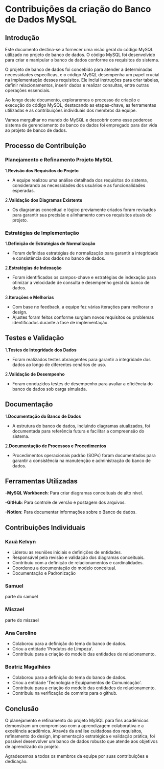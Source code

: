 # Contribuições da criação do Banco de Dados MySQL

## Introdução

Este documento destina-se a fornecer uma visão geral do código MySQL utilizado no projeto de banco de dados. O código MySQL foi desenvolvido para criar e manipular o banco de dados conforme os requisitos do sistema.

O projeto de banco de dados foi concebido para atender a determinadas necessidades específicas, e o código MySQL desempenha um papel crucial na implementação desses requisitos. Ele inclui instruções para criar tabelas, definir relacionamentos, inserir dados e realizar consultas, entre outras operações essenciais.

Ao longo deste documento, exploraremos o processo de criação e execução do código MySQL, destacando as etapas-chave, as ferramentas utilizadas e as contribuições individuais dos membros da equipe.

Vamos mergulhar no mundo do MySQL e descobrir como esse poderoso sistema de gerenciamento de banco de dados foi empregado para dar vida ao projeto de banco de dados.

## Processo de Contribuição

### Planejamento e Refinamento Projeto MySQL

1.**Revisão dos Requisitos do Projeto**

- A equipe realizou uma análise detalhada dos requisitos do sistema, considerando as necessidades dos usuários e as funcionalidades esperadas.

2.**Validação dos Diagramas Existente**

- Os diagramas conceitual e lógico previamente criados foram revisados para garantir sua precisão e alinhamento com os requisitos atuais do projeto.

### Estratégias de Implementação

1.**Definição de Estratégias de Normalização**

- Foram definidas estratégias de normalização para garantir a integridade e consistência dos dados no banco de dados.

2.**Estratégias de Indexação**

- Foram identificados os campos-chave e estratégias de indexação para otimizar a velocidade de consulta e desempenho geral do banco de dados.

3.**Iterações e Melhorias**

- Com base no feedback, a equipe fez várias iterações para melhorar o design.
- Ajustes foram feitos conforme surgiam novos requisitos ou problemas identificados durante a fase de implementação.

## Testes e Validação

1.**Testes de Integridade dos Dados**

- Foram realizados testes abrangentes para garantir a integridade dos dados ao longo de diferentes cenários de uso.

2.**Validação de Desempenho**

- Foram conduzidos testes de desempenho para avaliar a eficiência do banco de dados sob carga simulada.

## Documentação

1.**Documentação do Banco de Dados**

- A estrutura do banco de dados, incluindo diagramas atualizados, foi documentada para referência futura e facilitar a compreensão do sistema.

2.**Documentação de Processos e Procedimentos**

- Procedimentos operacionais padrão (SOPs) foram documentados para garantir a consistência na manutenção e administração do banco de dados.

## Ferramentas Utilizadas

-**MySQL Workbench**: Para criar diagramas conceituais de alto nível. 

-**GitHub**: Para controle de versão e postagem dos arquivos.

**-Notion:** Para documentar informações sobre o Banco de dados.

## Contribuições Individuais

### Kauã Kelvyn

- Liderou as reuniões iniciais e definições de entidades.
- Responsável pela revisão e validação dos diagramas conceituais.
- Contribuiu com a definição de relacionamentos e cardinalidades.
- Coordenou a documentação do modelo conceitual.
- Documentação e Padronização

### Samuel

parte do samuel

### Miszael

parte do miszael

### Ana Caroline

- Colaborou para a definição do tema do banco de dados.
- Criou a entidade 'Produtos de Limpeza'.
- Contribuiu para a criação do modelo das entidades de relacionamento.

### Beatriz Magalhães

- Colaborou para a definição do tema do banco de dados. 
- Criou a entidade 'Tecnologia e Equipamentos de Comunicação'.
- Contribuiu para a criação do modelo das entidades de relacionamento.
- Contribuiu na verificação de commits para o github.


## Conclusão

O planejamento e refinamento do projeto MySQL para fins acadêmicos demonstram um compromisso com a aprendizagem colaborativa e a excelência acadêmica. Através da análise cuidadosa dos requisitos, refinamento do design, implementação estratégica e validação prática, foi possível desenvolver um banco de dados robusto que atende aos objetivos de aprendizado do projeto.

Agradecemos a todos os membros da equipe por suas contribuições e dedicação.
